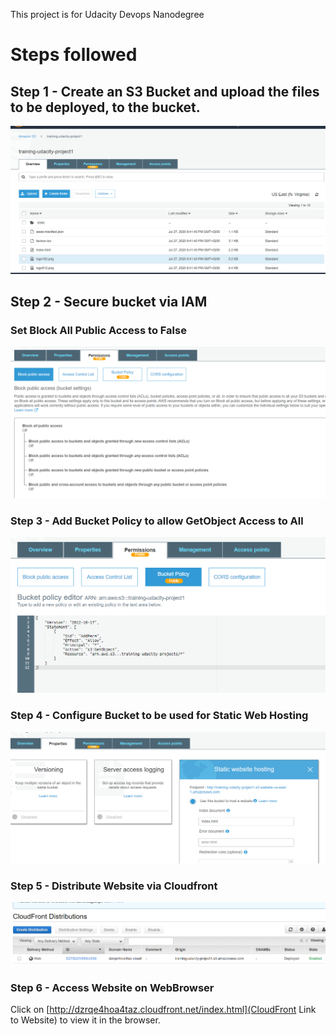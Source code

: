 This project is for Udacity Devops Nanodegree

# Steps followed

## Step 1 - Create an S3 Bucket and upload the files to be deployed, to the bucket.
![](/screenshots/step1.png)

## Step 2 - Secure bucket via IAM

### Set Block All Public Access to False
![](/screenshots/step2.png)

### Step 3 - Add Bucket Policy to allow GetObject Access to All
![](/screenshots/step3.png)

### Step 4 - Configure Bucket to be used for Static Web Hosting
![](/screenshots/step4.png)

### Step 5 - Distribute Website via Cloudfront
![](/screenshots/step5.png)

### Step 6 - Access Website on WebBrowser

Click on [http://dzrqe4hoa4taz.cloudfront.net/index.html](CloudFront Link to Website) to view it in the browser.

